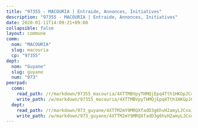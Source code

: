 ```yaml
---
title: "97355 - MACOURIA | Entraide, Annonces, Initiatives"
description: "97355 - MACOURIA | Entraide, Annonces, Initiatives"
date: 2020-01-11T14:09:21+09:00
collapsible: false
layout: commune
comm:
  nom: "MACOURIA"
  slug: macouria
  cp: "97355"
dept:
  nom: "Guyane"
  slug: guyane
  num: "973"
peerpad:
  comm:
    read_path: /r/markdown/97355_macouria/4XTTMBVpyTHMQjEpq4Tth1HKGpJC4ywDuNc5orffb1javtfst
    write_path: /w/markdown/97355_macouria/4XTTMBVpyTHMQjEpq4Tth1HKGpJC4ywDuNc5orffb1javtfst-K3TgUD29veXNsc7G41QYTarhr2zuWozsco9eqqt4UCZBmuBMREbwyYbznmGHZ1M1pRHtuHhN2EA4oK5szGHsHFw2gWx7N5LMcuH58xnDzE55oWPKPniVfw1eYeuPcFT1rLsQNW9k
  dept:
    read_path: /r/markdown/973_guyane/4XTTM2mY9MRQXfadD3g6hvH2amyLJCsoinYGcPs3moq9GpTwc
    write_path: /w/markdown/973_guyane/4XTTM2mY9MRQXfadD3g6hvH2amyLJCsoinYGcPs3moq9GpTwc-K3TgTgNFrGYQL7RzdiUs2G5kz5wznH8a7V3hvZcSXNRKvSbg2tsbecC3Je5R7hpbbDk7dogAkEsJV5SFg7UEJUHx8Fogpcmn5vubMjKA1FgiKo3tE8H7NRgUs3M6tfhzyxkWCUs8
---
```


